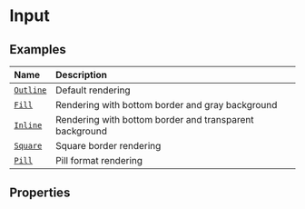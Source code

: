 # Input

<!--@include: ../../../../packages/components/src/form/text-field/docs/input-usage.md-->

## Examples

| Name                    | Description                                             |
| :---------------------- | :------------------------------------------------------ |
| [`Outline`](outline.md) | Default rendering                                       |
| [`Fill`](fill.md)       | Rendering with bottom border and gray background        |
| [`Inline`](inline.md)   | Rendering with bottom border and transparent background |
| [`Square`](square.md)   | Square border rendering                                 |
| [`Pill`](pill.md)       | Pill format rendering                                   |

## Properties

<!--@include: ../../../../packages/components/src/form/text-field/docs/input-props.md-->
<!--@include: ../../../../packages/components/src/form/text-field/docs/common-props.md-->
<!--@include: ../../../../packages/components/src/form/field/docs/public-props.md-->

<!--@include: ../../../../packages/components/src/form/text-field/docs/events.md-->
<!--@include: ../../../../packages/components/src/form/text-field/docs/methods.md-->
<!--@include: ../../../../packages/components/src/form/text-field/docs/slots.md-->
<!--@include: ../../../../packages/components/src/form/text-field/docs/css-parts.md-->
